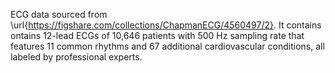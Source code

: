 ECG data sourced from \url{https://figshare.com/collections/ChapmanECG/4560497/2}. It contains ontains 12-lead ECGs of 10,646 patients with 500 Hz sampling rate that features 11 common rhythms and 67 additional cardiovascular conditions, all labeled by professional experts.

